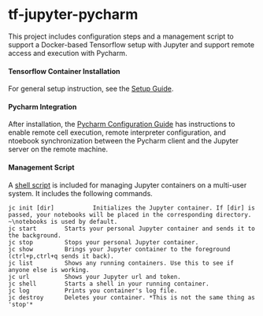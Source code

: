 tf-jupyter-pycharm
===
This project includes configuration steps and a management script to support a Docker-based Tensorflow setup with Jupyter and support remote access and execution with Pycharm. 

#### Tensorflow Container Installation

For general setup instruction, see the [Setup Guide](setup.md). 

#### Pycharm Integration
After installation, the [Pycharm Configuration Guide](pycharm.md) has instructions to enable remote cell execution, remote interpreter configuration, and ntoebook synchronization between the Pycharm client and the Jupyter server on the remote machine. 

#### Management Script
A [shell script](setup.md#shellscript) is included for managing Jupyter containers on a multi-user system. It includes the following commands.

```
jc init [dir]           Initializes the Jupyter container. If [dir] is passed, your notebooks will be placed in the corresponding directory. ~\notebooks is used by default.
jc start		Starts your personal Jupyter container and sends it to the background.
jc stop			Stops your personal Jupyter container.
jc show			Brings your Jupyter container to the foreground (ctrl+p,ctrl+q sends it back).
jc list			Shows any running containers. Use this to see if anyone else is working.
jc url			Shows your Jupyter url and token.
jc shell		Starts a shell in your running container.
jc log			Prints you container's log file.
jc destroy		Deletes your container. *This is not the same thing as 'stop'*
```
